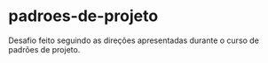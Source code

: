 # padroes-de-projeto

Desafio feito seguindo as direções apresentadas durante o curso de padrões de projeto.

